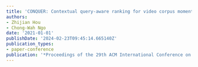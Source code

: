 ```yaml
---
title: 'CONQUER: Contextual query-aware ranking for video corpus moment retrieval'
authors:
- Zhijian Hou
- Chong-Wah Ngo
date: '2021-01-01'
publishDate: '2024-02-23T09:45:14.665140Z'
publication_types:
- paper-conference
publication: '*Proceedings of the 29th ACM International Conference on Multimedia*'
---
```

